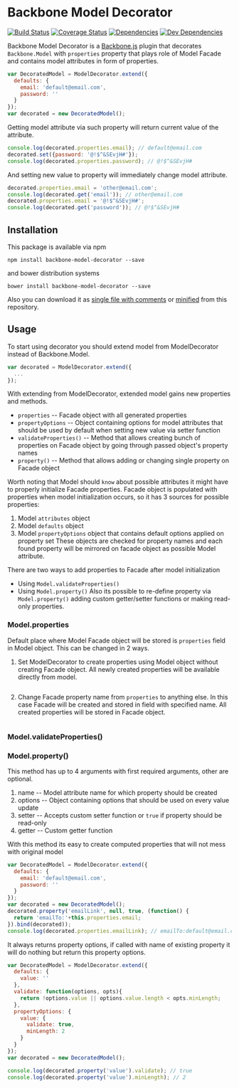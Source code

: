 # Backbone Model Decorator

[![Build Status](https://travis-ci.org/burdiuz/js-backbone-properties.svg?branch=master)](https://travis-ci.org/burdiuz/js-backbone-properties)
[![Coverage Status](https://coveralls.io/repos/burdiuz/js-backbone-properties/badge.svg?branch=master&service=github)](https://coveralls.io/github/burdiuz/js-backbone-properties?branch=master)
[![Dependencies](https://img.shields.io/david/burdiuz/js-backbone-properties.svg?label=deps)](https://david-dm.org/burdiuz/js-backbone-properties)
[![Dev Dependencies](https://img.shields.io/david/dev/burdiuz/js-backbone-properties.svg?label=devDeps)](https://david-dm.org/burdiuz/js-backbone-properties#info=devDependencies)

Backbone Model Decorator is a [Backbone.js](http://backbonejs.org/) plugin that decorates `Backbone.Model` with `properties` property that plays role of Model Facade and contains model attributes in form of properties.
```javascript
var DecoratedModel = ModelDecorator.extend({
  defaults: {
    email: 'default@email.com',
    password: ''
  }
});
var decorated = new DecoratedModel();
```
Getting model attribute via such property will return current value of the attribute.
```javascript
console.log(decorated.properties.email); // default@email.com
decorated.set({password: '@!$^&SEvjH#'}); 
console.log(decorated.properties.password); // @!$^&SEvjH#
```
And setting new value to property will immediately change model attribute.
```javascript
decorated.properties.email = 'other@email.com';
console.log(decorated.get('email')); // other@email.com
decorated.properties.email = '@!$^&SEvjH#';
console.log(decorated.get('password')); // @!$^&SEvjH#
```

## Installation
This package is available via npm 
 ```
 npm install backbone-model-decorator --save
 ```
 and bower distribution systems
 ```
 bower install backbone-model-decorator --save
 ```
 Also you can download it as [single file with comments](https://raw.githubusercontent.com/burdiuz/js-backbone-properties/master/dist/backbone-properties.js) or [minified](https://raw.githubusercontent.com/burdiuz/js-backbone-properties/master/dist/backbone-properties.min.js) from this repository. 


## Usage

To start using decorator you should extend model from ModelDecorator instead of Backbone.Model.
```javascript
var decorated = ModelDecorator.extend({
  ...
});
```
With extending from ModelDecorator, extended model gains new properties and methods.

 * `properties` -- Facade object with all generated properties
 * `propertyOptions` -- Object containing options for model attributes that should be used by default when setting new value via setter function
 * `validateProperties()` -- Method that allows creating bunch of properties on Facade object by going through passed object's property names
 * `property()` -- Method that allows adding or changing single property on Facade object

Worth noting that Model should `know` about possible attributes it might have to properly initialize Facade properties.
Facade object is populated with properties when model initialization occurs, so it has 3 sources for possible properties:
1. Model `attributes` object
2. Model `defaults` object
3. Model `propertyOptions` object that contains default options applied on property set
These objects are checked for property names and each found property will be mirrored on facade object as possible Model attribute.  

There are two ways to add properties to Facade after model initialization
 * Using `Model.validateProperties()`
 * Using `Model.property()`
Also its possible to re-define property via `Model.property()` adding custom getter/setter functions or making read-only properties.
 
### Model.properties
Default place where Model Facade object will be stored is `properties` field in Model object. This can be changed in 2 ways.
1. Set ModelDecorator to create properties using Model object without creating Facade object. All newly created properties will be available directly from model.
```javascript
```
2. Change Facade property name from `properties` to anything else. In this case Facade will be created and stored in field with specified name. All created properties will be stored in Facade object.
```javascript
```

### Model.validateProperties()

### Model.property()
This method has up to 4 arguments with first required arguments, other are optional.
1. name -- Model attribute name for which property should be created
2. options -- Object containing options that should be used on every value update
3. setter -- Accepts custom setter function or `true` if property should be read-only
4. getter -- Custom getter function

With this method its easy to create computed properties that will not mess with original model
```javascript
var DecoratedModel = ModelDecorator.extend({
  defaults: {
    email: 'default@email.com',
    password: ''
  }
});
var decorated = new DecoratedModel();
decorated.property('emailLink', null, true, (function() {
  return 'emailTo:'+this.properties.email; 
}).bind(decorated));
console.log(decorated.properties.emailLink); // emailTo:default@email.com
```

It always returns property options, if called with name of existing property it will do nothing but return this property options.
```javascript
var DecoratedModel = ModelDecorator.extend({
  defaults: {
    value: ''
  },
  validate: function(options, opts){
    return !options.value || options.value.length < opts.minLength;
  },
  propertyOptions: {
    value: {
      validate: true,
      minLength: 2
    }
  }
});
var decorated = new DecoratedModel();

console.log(decorated.property('value').validate); // true
console.log(decorated.property('value').minLength); // 2
``` 
